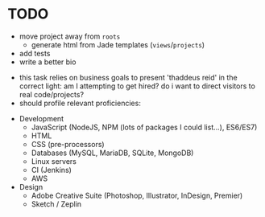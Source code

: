 # TODO
* move project away from `roots`
  - generate html from Jade templates (`views`/`projects`)
* add tests
* write a better bio
 - this task relies on business goals to present 'thaddeus reid' in the correct light: am I attempting to get hired? do i want to direct visitors to real code/projects?
 - should profile relevant proficiencies:
  + Development
    * JavaScript (NodeJS, NPM (lots of packages I could list...), ES6/ES7)
    * HTML
    * CSS (pre-processors)
    * Databases (MySQL, MariaDB, SQLite, MongoDB)
    * Linux servers
    * CI (Jenkins)
    * AWS
  + Design
    * Adobe Creative Suite (Photoshop, Illustrator, InDesign, Premier)
    * Sketch / Zeplin
